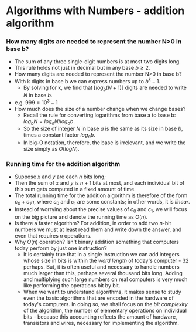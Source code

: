# Algorithms with Numbers - addition algorithm

### How many digits are needed to represent the number N>0 in base b?

* The sum of any three single-digit numbers is at most two digits long. 
* This rule holds not just in decimal but in any base $b≥2$. 
* How many digits are needed to represent the number N>0 in base b?
* With k digits in base b we can express numbers up to $b^k-1$.
  * By solving for k, we find that $\lceil log_{b}(N+1)\rceil$ digits are needed to write $N$ in base $b$.
* e.g. $999=10^3 -1$
* How much does the size of a number change when we change bases?
  * Recall the rule for converting logarithms from base a to base b: $log_{b}{N} = log_{a}{N}/log_{a}{b}$.
  * So the size of integer $N$ in base $a$ is the same as its size in base $b$, times a constant factor $log_{a}{b}$. 
  * In big-O notation, therefore, the base is irrelevant, and we write the size simply as $O(logN)$. 

### Running time for the addition algorithm

* Suppose $x$ and $y$ are each $n$ bits long; 
* Then the sum of $x$ and $y$ is $n+1$ bits at most, and each individual bit of this sum gets computed in a fixed amount of time. 
* The total running time for the addition algorithm is therefore of the form $c_0+c_1n$, where $c_0$ and $c_1$ are some constants; in other words, it is *linear*. 
* Instead of worrying about the precise values of $c_0$ and $c_1$, we will focus on the big picture and denote the running time as $O(n)$.
* Is there a faster algorithm? For addition, in order to add two $n$-bit numbers we must at least read them and write down the answer, and even that requires $n$ operations. 
* Why $O(n)$ operation? Isn't binary addition something that computers today perform by just one instruction?
  * It is certainly true that in a single instruction we can add integers whose size in bits is within the *word length* of today's computer - 32 perhaps. But, it is often useful and necessary to handle numbers much larger than this, perhaps several thousand bits long. Adding and multiplying such large numbers on real computers is very much like performing the operations bit by bit. 
  * When we want to understand algorithms, it makes sense to study even the basic algorithms that are encoded in the hardware of today's computers. In doing so, we shall focus on the *bit complexity* of the algorithm, the number of elementary operations on individual bits - because this accounting reflects the amount of hardware, transistors and wires, necessary for implementing the algorithm. 

